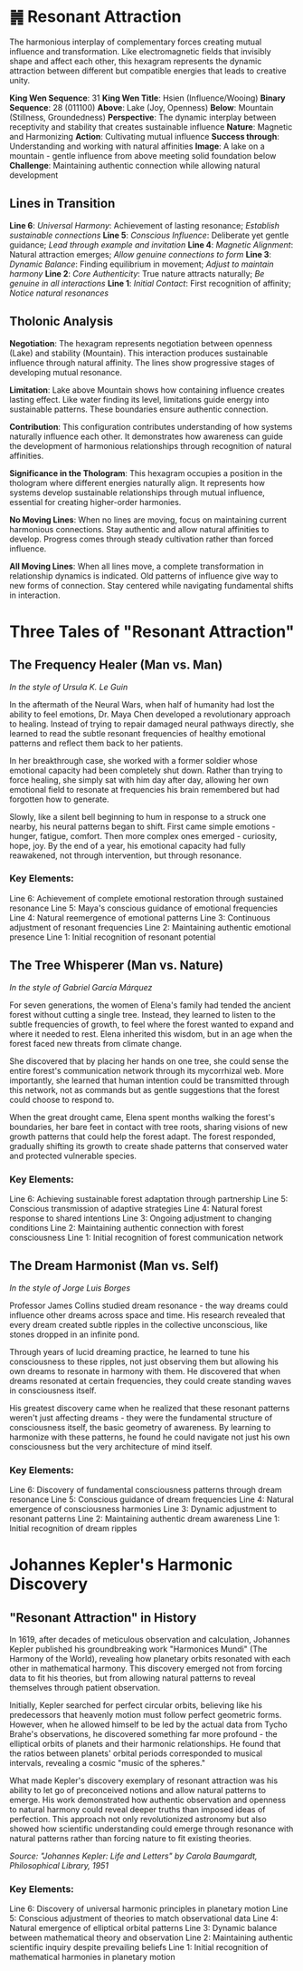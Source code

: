 # ䷞ Resonant Attraction

The harmonious interplay of complementary forces creating mutual influence and transformation. Like electromagnetic fields that invisibly shape and affect each other, this hexagram represents the dynamic attraction between different but compatible energies that leads to creative unity.


**King Wen Sequence**: 31
**King Wen Title**: Hsien (Influence/Wooing)
**Binary Sequence**: 28 (011100)
**Above**: Lake (Joy, Openness)
**Below**: Mountain (Stillness, Groundedness)
**Perspective**: The dynamic interplay between receptivity and stability that creates sustainable influence
**Nature**: Magnetic and Harmonizing
**Action**: Cultivating mutual influence
**Success through**: Understanding and working with natural affinities
**Image**: A lake on a mountain - gentle influence from above meeting solid foundation below
**Challenge**: Maintaining authentic connection while allowing natural development

## Lines in Transition
**Line 6**: *Universal Harmony*: Achievement of lasting resonance; *Establish sustainable connections*
**Line 5**: *Conscious Influence*: Deliberate yet gentle guidance; *Lead through example and invitation*
**Line 4**: *Magnetic Alignment*: Natural attraction emerges; *Allow genuine connections to form*
**Line 3**: *Dynamic Balance*: Finding equilibrium in movement; *Adjust to maintain harmony*
**Line 2**: *Core Authenticity*: True nature attracts naturally; *Be genuine in all interactions*
**Line 1**: *Initial Contact*: First recognition of affinity; *Notice natural resonances*

## Tholonic Analysis
**Negotiation**: The hexagram represents negotiation between openness (Lake) and stability (Mountain). This interaction produces sustainable influence through natural affinity. The lines show progressive stages of developing mutual resonance.

**Limitation**: Lake above Mountain shows how containing influence creates lasting effect. Like water finding its level, limitations guide energy into sustainable patterns. These boundaries ensure authentic connection.

**Contribution**: This configuration contributes understanding of how systems naturally influence each other. It demonstrates how awareness can guide the development of harmonious relationships through recognition of natural affinities.

**Significance in the Thologram**: This hexagram occupies a position in the thologram where different energies naturally align. It represents how systems develop sustainable relationships through mutual influence, essential for creating higher-order harmonies.

**No Moving Lines**: When no lines are moving, focus on maintaining current harmonious connections. Stay authentic and allow natural affinities to develop. Progress comes through steady cultivation rather than forced influence.

**All Moving Lines**: When all lines move, a complete transformation in relationship dynamics is indicated. Old patterns of influence give way to new forms of connection. Stay centered while navigating fundamental shifts in interaction.
# Three Tales of "Resonant Attraction"

## The Frequency Healer (Man vs. Man)
*In the style of Ursula K. Le Guin*

In the aftermath of the Neural Wars, when half of humanity had lost the ability to feel emotions, Dr. Maya Chen developed a revolutionary approach to healing. Instead of trying to repair damaged neural pathways directly, she learned to read the subtle resonant frequencies of healthy emotional patterns and reflect them back to her patients.

In her breakthrough case, she worked with a former soldier whose emotional capacity had been completely shut down. Rather than trying to force healing, she simply sat with him day after day, allowing her own emotional field to resonate at frequencies his brain remembered but had forgotten how to generate.

Slowly, like a silent bell beginning to hum in response to a struck one nearby, his neural patterns began to shift. First came simple emotions - hunger, fatigue, comfort. Then more complex ones emerged - curiosity, hope, joy. By the end of a year, his emotional capacity had fully reawakened, not through intervention, but through resonance.

### Key Elements:
Line 6: Achievement of complete emotional restoration through sustained resonance
Line 5: Maya's conscious guidance of emotional frequencies
Line 4: Natural reemergence of emotional patterns
Line 3: Continuous adjustment of resonant frequencies
Line 2: Maintaining authentic emotional presence
Line 1: Initial recognition of resonant potential

## The Tree Whisperer (Man vs. Nature)
*In the style of Gabriel García Márquez*

For seven generations, the women of Elena's family had tended the ancient forest without cutting a single tree. Instead, they learned to listen to the subtle frequencies of growth, to feel where the forest wanted to expand and where it needed to rest. Elena inherited this wisdom, but in an age when the forest faced new threats from climate change.

She discovered that by placing her hands on one tree, she could sense the entire forest's communication network through its mycorrhizal web. More importantly, she learned that human intention could be transmitted through this network, not as commands but as gentle suggestions that the forest could choose to respond to.

When the great drought came, Elena spent months walking the forest's boundaries, her bare feet in contact with tree roots, sharing visions of new growth patterns that could help the forest adapt. The forest responded, gradually shifting its growth to create shade patterns that conserved water and protected vulnerable species.

### Key Elements:
Line 6: Achieving sustainable forest adaptation through partnership
Line 5: Conscious transmission of adaptive strategies
Line 4: Natural forest response to shared intentions
Line 3: Ongoing adjustment to changing conditions
Line 2: Maintaining authentic connection with forest consciousness
Line 1: Initial recognition of forest communication network

## The Dream Harmonist (Man vs. Self)
*In the style of Jorge Luis Borges*

Professor James Collins studied dream resonance - the way dreams could influence other dreams across space and time. His research revealed that every dream created subtle ripples in the collective unconscious, like stones dropped in an infinite pond.

Through years of lucid dreaming practice, he learned to tune his consciousness to these ripples, not just observing them but allowing his own dreams to resonate in harmony with them. He discovered that when dreams resonated at certain frequencies, they could create standing waves in consciousness itself.

His greatest discovery came when he realized that these resonant patterns weren't just affecting dreams - they were the fundamental structure of consciousness itself, the basic geometry of awareness. By learning to harmonize with these patterns, he found he could navigate not just his own consciousness but the very architecture of mind itself.

### Key Elements:
Line 6: Discovery of fundamental consciousness patterns through dream resonance
Line 5: Conscious guidance of dream frequencies
Line 4: Natural emergence of consciousness harmonies
Line 3: Dynamic adjustment to resonant patterns
Line 2: Maintaining authentic dream awareness
Line 1: Initial recognition of dream ripples
# Johannes Kepler's Harmonic Discovery

## "Resonant Attraction" in History

In 1619, after decades of meticulous observation and calculation, Johannes Kepler published his groundbreaking work "Harmonices Mundi" (The Harmony of the World), revealing how planetary orbits resonated with each other in mathematical harmony. This discovery emerged not from forcing data to fit his theories, but from allowing natural patterns to reveal themselves through patient observation.

Initially, Kepler searched for perfect circular orbits, believing like his predecessors that heavenly motion must follow perfect geometric forms. However, when he allowed himself to be led by the actual data from Tycho Brahe's observations, he discovered something far more profound - the elliptical orbits of planets and their harmonic relationships. He found that the ratios between planets' orbital periods corresponded to musical intervals, revealing a cosmic "music of the spheres."

What made Kepler's discovery exemplary of resonant attraction was his ability to let go of preconceived notions and allow natural patterns to emerge. His work demonstrated how authentic observation and openness to natural harmony could reveal deeper truths than imposed ideas of perfection. This approach not only revolutionized astronomy but also showed how scientific understanding could emerge through resonance with natural patterns rather than forcing nature to fit existing theories.

*Source: "Johannes Kepler: Life and Letters" by Carola Baumgardt, Philosophical Library, 1951*

### Key Elements:
Line 6: Discovery of universal harmonic principles in planetary motion
Line 5: Conscious adjustment of theories to match observational data
Line 4: Natural emergence of elliptical orbital patterns
Line 3: Dynamic balance between mathematical theory and observation
Line 2: Maintaining authentic scientific inquiry despite prevailing beliefs
Line 1: Initial recognition of mathematical harmonies in planetary motion

